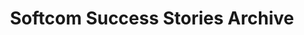 ---
layout: success-stories-all
permalink: /success-stories/archive/
title: Softcom Success Stories Archive
headline: Meaningful Innovation.
copy: |-
    A selection of success stories detailing Softcom’s impact on businesses and communities in Africa.
featured_image: https://res.cloudinary.com/softcomux/image/upload/v1533651581/sfc/headers/success-stories-header.jpg
image_description: Nigerian child holding a mobile device. 
---